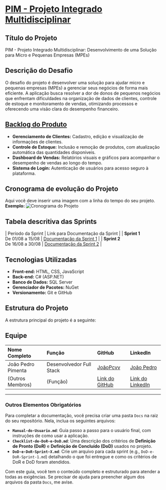 # [PIM - Projeto Integrado Multidisciplinar](https://github.com/JoaoPcvv/PimWeb)

## Título do Projeto
PIM - Projeto Integrado Multidisciplinar: Desenvolvimento de uma Solução para Micro e Pequenas Empresas (MPEs)

## Descrição do Desafio
O desafio do projeto é desenvolver uma solução para ajudar micro e pequenas empresas (MPEs) a gerenciar seus negócios de forma mais eficiente. A aplicação busca resolver a dor de donos de pequenos negócios que enfrentam dificuldades na organização de dados de clientes, controle de estoque e monitoramento de vendas, otimizando processos e oferecendo uma visão clara do desempenho financeiro.

## [Backlog do Produto](https://github.com/JoaoPcvv/PimWeb/blob/main/Analise%20POO/Requisitos.txt)
* **Gerenciamento de Clientes:** Cadastro, edição e visualização de informações de clientes.
* **Controle de Estoque:** Inclusão e remoção de produtos, com atualização automática das quantidades disponíveis.
* **Dashboard de Vendas:** Relatórios visuais e gráficos para acompanhar o desempenho de vendas ao longo do tempo.
* **Sistema de Login:** Autenticação de usuários para acesso seguro à plataforma.

## Cronograma de evolução do Projeto
Aqui você deve inserir uma imagem com a linha do tempo do seu projeto.
**Exemplo:**
![Cronograma do Projeto](https://www.exemplo.com/caminho/para/sua/imagem/cronograma.png)


## Tabela descritiva das Sprints
| Período da Sprint | Link para Documentação da Sprint |
| **Sprint 1**<br>De 01/08 a 15/08 | [Documentação da Sprint 1](Docs/DoD-e-DoR-Sprint-1.md) |
| **Sprint 2**<br>De 16/08 a 30/08 | [Documentação da Sprint 2](Docs/DoD-e-DoR-Sprint-2.md) |


## Tecnologias Utilizadas
* **Front-end:** HTML, CSS, JavaScript
* **Back-end:** C# (ASP.NET)
* **Banco de Dados:** SQL Server
* **Gerenciador de Pacotes:** NuGet
* **Versionamento:** Git e GitHub

## Estrutura do Projeto
A estrutura principal do projeto é a seguinte:

## Equipe
| Nome Completo | Função | GitHub | LinkedIn |
| :--- |:--- |:--- |:--- |
| João Pedro Pimenta | Desenvolvedor Full Stack | [JoãoPcvv](https://github.com/JoaoPcvv) | [João Pedro](https://www.linkedin.com/in/jo%C3%A3o-pedro-pimenta-2511471b4/) |
| (Outros Membros) | (Função) | [Link do GitHub](https://github.com/...) | [Link do LinkedIn](https://linkedin.com/in/...) |

---

### Outros Elementos Obrigatórios

Para completar a documentação, você precisa criar uma pasta `Docs` na raiz do seu repositório. Nela, inclua os seguintes arquivos:

* **`Manual-do-Usuario.md`**: Guia passo a passo para o usuário final, com instruções de como usar a aplicação.
* **`Checklist-de-DoR-e-DoD.md`**: Uma descrição dos critérios de **Definição de Pronto (DoR)** e **Definição de Concluído (DoD)** usados no projeto.
* **`DoD-e-DoR-Sprint-X.md`**: Crie um arquivo para cada sprint (e.g., `DoD-e-DoR-Sprint-1.md`) detalhando o que foi entregue e como os critérios de DoR e DoD foram atendidos.

Com este guia, você tem o conteúdo completo e estruturado para atender a todas as exigências. Se precisar de ajuda para preencher algum dos arquivos da pasta `Docs`, me avise.
